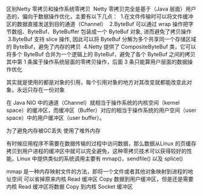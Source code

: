 区别Netty 零拷贝和操作系统零拷贝
 Netty 零拷贝完全是基于（Java 层面）用户态的，偏向于数据操作优化，主要有以下几点：
 1.在文件传输时可以将文件缓冲区的数据直接发送到目的通道（Channel）
 2.ByteBuf 可以通过 wrap 操作把字节数组、ByteBuf、ByteBuffer 包装成一个 ByteBuf 对象, 进而避免了拷贝操作
 3.ByteBuf 支持 slice 操作, 因此可以将 ByteBuf 分解为多个共享同一个存储区域的 ByteBuf，避免了内存的拷贝
 4.Netty 提供了 CompositeByteBuf 类，它可以将多个 ByteBuf 合并为一个逻辑上的 ByteBuf，避免了各个 ByteBuf 之间的拷贝
其中第 1 条属于操作系统层面的零拷贝操作，后面 3 条只能算用户层面的数据操作优化




其实就是使用的都是对象的引用，每个引用对象的地方对其改变就都能改变此对象，永远只存在一份对象

在 Java NIO 中的通道（Channel）就相当于操作系统的内核空间（kernel space）的缓冲区，而缓冲区（Buffer）对应的相当于操作系统的用户空间（user space）中的用户缓冲区（user buffer）。

为了避免内存被GC丢失 使用了堆外内存


有时候应用程序不需要在数据传输的过程中访问数据，那么数据从Linux 的页缓存拷贝到用户进程的缓冲区中就可以完全避免，这种零拷贝技术可以获得较好的性能。Linux 中提供类似的系统调用主要有 mmap()，sendfile() 以及 splice()


mmap 是一种内存映射文件的方法，即将一个文件或者其他对象映射到进程的地址空间
可以省掉原来内核 Read 缓冲区 Copy 数据到用户缓冲区，但是还是需要内核 Read 缓冲区将数据 Copy 到内核 Socket 缓冲区


